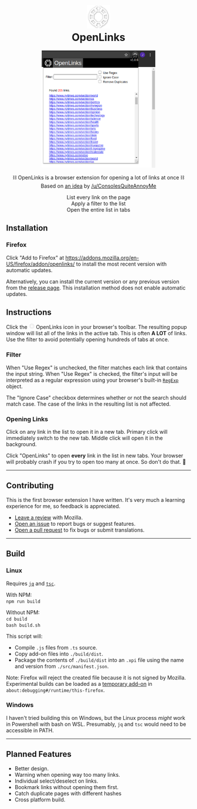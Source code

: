 <h1 align="center">
    <img alt="OpenLinks" src="https://raw.githubusercontent.com/jimmyaffatigato/OpenLinks/default/icons/links-icon-128.png" width="64" />
    <br/>
    OpenLinks
</h1>

<div align="center">
    <img src="OpenLinks-screenshot.png" height="320"/>

⛓️ OpenLinks is a browser extension for opening a lot of links at once ⛓️  
Based on [an idea](https://www.reddit.com/r/SomebodyMakeThis/comments/hfjgew/smt_selective_mass_link_opener_for_firefox/) by [/u/ConsolesQuiteAnnoyMe](https://www.reddit.com/user/ConsolesQuiteAnnoyMe)

List every link on the page  
Apply a filter to the list  
Open the entire list in tabs

</div>

## Installation

### Firefox

Click "Add to Firefox" at https://addons.mozilla.org/en-US/firefox/addon/openlinks/ to install the most recent version with automatic updates.

Alternatively, you can install the current version or any previous version from the [release page](https://github.com/jimmyaffatigato/OpenLinks/releases). This installation method does not enable automatic updates.

## Instructions

Click the <img alt="OpenLinks" src="https://raw.githubusercontent.com/jimmyaffatigato/OpenLinks/default/icons/links-icon-48.png" width="16" /> OpenLinks icon in your browser's toolbar. The resulting popup window will list all of the links in the active tab. This is often **A LOT** of links. Use the filter to avoid potentially opening hundreds of tabs at once.

### Filter

When "Use Regex" is unchecked, the filter matches each link that contains the input string. When "Use Regex" is checked, the filter's input will be interpreted as a regular expression using your browser's built-in [`RegExp`](https://developer.mozilla.org/en-US/docs/Web/JavaScript/Guide/Regular_Expressions) object.

The "Ignore Case" checkbox determines whether or not the search should match case. The case of the links in the resulting list is not affected.

### Opening Links

Click on any link in the list to open it in a new tab. Primary click will immediately switch to the new tab. Middle click will open it in the background.

Click "OpenLinks" to open **every** link in the list in new tabs. Your browser will probably crash if you try to open too many at once. So don't do that. 🤷

---

## Contributing

This is the first browser extension I have written. It's very much a learning experience for me, so feedback is appreciated.

- [Leave a review](https://addons.mozilla.org/en-US/firefox/addon/openlinks/) with Mozilla.
- [Open an issue](https://github.com/jimmyaffatigato/OpenLinks/issues) to report bugs or suggest features.
- [Open a pull request](https://github.com/jimmyaffatigato/OpenLinks/pulls) to fix bugs or submit translations.

---

## Build

### Linux

Requires [`jq`](https://stedolan.github.io/jq/) and [`tsc`](https://www.typescriptlang.org/).

With NPM:  
`npm run build`

Without NPM:  
`cd build`  
`bash build.sh`

This script will:

- Compile `.js` files from `.ts` source.
- Copy add-on files into `./build/dist`.
- Package the contents of `./build/dist` into an `.xpi` file using the name and version from `./src/manifest.json`.

Note: Firefox will reject the created file because it is not signed by Mozilla. Experimental builds can be loaded as a [temporary add-on](https://extensionworkshop.com/documentation/develop/temporary-installation-in-firefox/) in `about:debugging#/runtime/this-firefox`.

### Windows

I haven't tried building this on Windows, but the Linux process _might_ work in Powershell with bash on WSL. Presumably, `jq` and `tsc` would need to be accessible in PATH.

---

## Planned Features

- Better design.
- Warning when opening way too many links.
- Individual select/deselect on links.
- Bookmark links without opening them first.
- Catch duplicate pages with different hashes
- Cross platform build.

